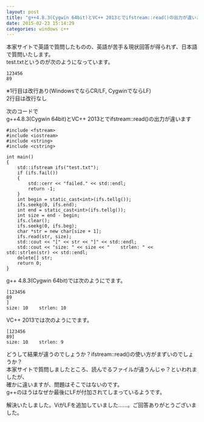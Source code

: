 ```yaml
---
layout: post
title: "g++4.8.3(Cygwin 64bit)とVC++ 2013とでifstream::read()の出力が違います"
date: 2015-02-23 15:14:29
categories: windows c++
---
```

<p>本家サイトで英語で質問したものの、英語が苦手＆現状回答が得られず、日本語で質問いたします。<br>
test.txtというのが次のようになっています。</p>

<pre><code>123456
89
</code></pre>

<p>※1行目は改行あり(WindowsでならCR/LF, CygwinでならLF)<br>
2行目は改行なし</p>

<p>次のコードで<br>
g++4.8.3(Cygwin 64bit)とVC++ 2013とでifstream::read()の出力が違います</p>

<pre><code>#include &lt;fstream&gt;
#include &lt;iostream&gt;
#include &lt;string&gt;
#include &lt;cstring&gt;

int main()
{
    std::ifstream ifs("test.txt");
    if (ifs.fail())
    {
        std::cerr &lt;&lt; "failed." &lt;&lt; std::endl;
        return -1;
    }
    int begin = static_cast&lt;int&gt;(ifs.tellg());
    ifs.seekg(0, ifs.end);
    int end = static_cast&lt;int&gt;(ifs.tellg());
    int size = end - begin;
    ifs.clear();
    ifs.seekg(0, ifs.beg);
    char *str = new char[size + 1];
    ifs.read(str, size);
    std::cout &lt;&lt; "[" &lt;&lt; str &lt;&lt; "]" &lt;&lt; std::endl;
    std::cout &lt;&lt; "size: " &lt;&lt; size &lt;&lt; "    strlen: " &lt;&lt; std::strlen(str) &lt;&lt; std::endl;
    delete[] str;
    return 0;
} 
</code></pre>

<p>g++ 4.8.3(Cygwin 64bit)では次のようにでます。</p>

<pre><code>[123456
89
]
size: 10    strlen: 10
</code></pre>

<p>VC++ 2013では次のようにでます。</p>

<pre><code>[123456
89]
size: 10    strlen: 9
</code></pre>

<p>どうして結果が違うのでしょうか？ifstream::read()の使い方がまずいのでしょうか？<br>
本家サイトで質問しましたところ、読んでるファイルが違うんじゃ？といわれましたが、<br>
確かに違いますが、問題はそこではないのです。<br>
g++のほうはなぜか最後にLFが付加されてしまっているようです。</p>

<p>解決いたしました。ViがLFを追加していました……。ご回答ありがとうございました。</p>
